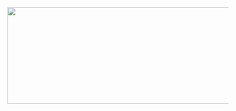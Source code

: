 <body>
<img src="http://1.s60i.faiusr.com/4/937/AKkHCAQQ98ijvwUYoMKjgQc.png" width="1920" height="220" />
</body>
</html>
